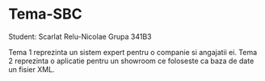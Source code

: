 # Tema-SBC
Student: Scarlat Relu-Nicolae
Grupa 341B3

Tema 1 reprezinta un sistem expert pentru o companie si angajatii ei.
Tema 2 reprezinta o aplicatie pentru un showroom ce foloseste ca baza de date un fisier XML.

